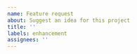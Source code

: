 ```yaml
---
name: Feature request
about: Suggest an idea for this project
title: ''
labels: enhancement
assignees: ''
---
```


<!--
Wait! Before requesting a feature:

- Check the FAQ: https://ntsc.rs/docs/faq/

- Search the Issues section to see if this feature has already been requested,
  and if it has, leave a comment on that issue instead:
  https://github.com/valadaptive/ntsc-rs/issues?q=is%3Aissue%20state%3Aopen%20label%3Aenhancement

Keep in mind, ntsc-rs is not a replacement for video editing software. If you
need to do things like crop, speed up, slow down, or color-correct videos, you
should use real video editing software. Much of it supports using ntsc-rs as a
plugin. DaVinci Resolve is a good video editor that is available for free and
supports the ntsc-rs OpenFX plugin.
-->
